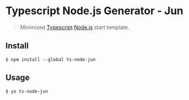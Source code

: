 # Typescript Node.js Generator - Jun

> Minimized [Typescript](https://www.typescriptlang.org/) [Node.js](https://nodejs.org/en/) start template.

## Install

```
$ npm install --global ts-node-jun
```


## Usage

```
$ yo ts-node-jun
```


